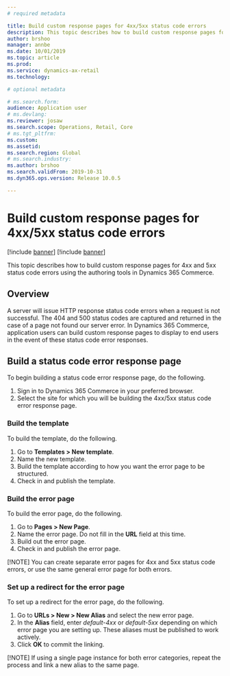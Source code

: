 ```yaml
---
# required metadata

title: Build custom response pages for 4xx/5xx status code errors
description: This topic describes how to build custom response pages for 4xx and 5xx status code errors using the authoring tools in Dynamics 365 Commerce.
author: brshoo
manager: annbe
ms.date: 10/01/2019
ms.topic: article
ms.prod: 
ms.service: dynamics-ax-retail
ms.technology: 

# optional metadata

# ms.search.form: 
audience: Application user
# ms.devlang: 
ms.reviewer: josaw
ms.search.scope: Operations, Retail, Core
# ms.tgt_pltfrm: 
ms.custom: 
ms.assetid: 
ms.search.region: Global
# ms.search.industry: 
ms.author: brshoo
ms.search.validFrom: 2019-10-31
ms.dyn365.ops.version: Release 10.0.5

---
```


# Build custom response pages for 4xx/5xx status code errors 

[!include [banner](../includes/preview-banner.md)]
[!include [banner](../includes/banner.md)]

This topic describes how to build custom response pages for 4xx and 5xx status code errors using the authoring tools in Dynamics 365 Commerce.

## Overview

A server will issue HTTP response status code errors when a request is not successful. The 404 and 500 status codes are captured and returned in the case of a page not found our server error. In Dynamics 365 Commerce, application users can build custom response pages to display to end users in the event of these status code error responses.

## Build a status code error response page
To begin building a status code error response page, do the following.

1. Sign in to Dynamics 365 Commerce in your preferred browser. 
1. Select the site for which you will be building the 4xx/5xx status code error response page. 

### Build the template

To build the template, do the following.

1. Go to **Templates > New template**.
1. Name the new template.
1. Build the template according to how you want the error page to be structured.
1. Check in and publish the template.

### Build the error page

To build the error page, do the following.

1. Go to **Pages > New Page**.
1. Name the error page. Do not fill in the **URL** field at this time. 
1. Build out the error page.
1. Check in and publish the error page.

[!NOTE]
You can create separate error pages for 4xx and 5xx status code errors, or use the same general error page for both errors.

### Set up a redirect for the error page

To set up a redirect for the error page, do the following.

1. Go to **URLs > New > New Alias** and select the new error page.
1. In the **Alias** field, enter *default-4xx* or *default-5xx* depending on which error page you are setting up. These aliases must be published to work actively.
1. Click **OK** to commit the linking.

[!NOTE]
If using a single page instance for both error categories, repeat the process and link a new alias to the same page.

